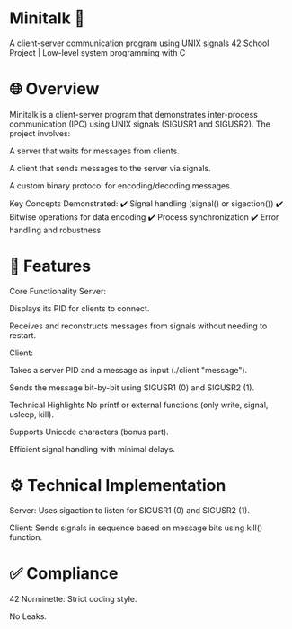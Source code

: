 # Minitalk 📡
A client-server communication program using UNIX signals
42 School Project | Low-level system programming with C

# 🌐 Overview
Minitalk is a client-server program that demonstrates inter-process communication (IPC) using UNIX signals (SIGUSR1 and SIGUSR2). The project involves:

A server that waits for messages from clients.

A client that sends messages to the server via signals.

A custom binary protocol for encoding/decoding messages.

Key Concepts Demonstrated:
✔️ Signal handling (signal() or sigaction())
✔️ Bitwise operations for data encoding
✔️ Process synchronization
✔️ Error handling and robustness

# 🎯 Features
Core Functionality
Server:

Displays its PID for clients to connect.

Receives and reconstructs messages from signals without needing to restart.

Client:

Takes a server PID and a message as input (./client <PID> "message").

Sends the message bit-by-bit using SIGUSR1 (0) and SIGUSR2 (1).

Technical Highlights
No printf or external functions (only write, signal, usleep, kill).

Supports Unicode characters (bonus part).

Efficient signal handling with minimal delays.

# ⚙️ Technical Implementation

Server: Uses sigaction to listen for SIGUSR1 (0) and SIGUSR2 (1).

Client: Sends signals in sequence based on message bits using kill() function.

# ✅ Compliance
42 Norminette: Strict coding style.

No Leaks.
